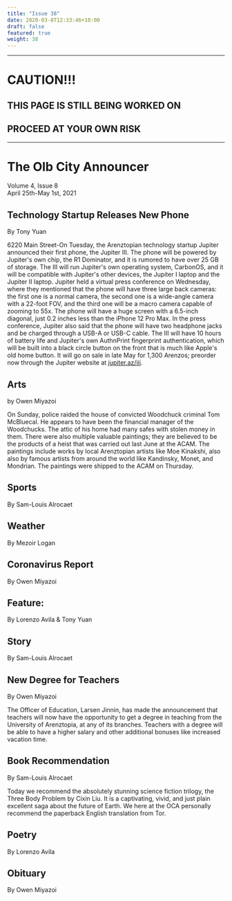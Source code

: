 ```yaml
---
title: "Issue 38"
date: 2020-03-8T12:33:46+10:00
draft: false
featured: true
weight: 38
---
```


------------------------
# CAUTION!!!    
## THIS PAGE IS STILL BEING WORKED ON    
## PROCEED AT YOUR OWN RISK    
------------------------

# The Olb City Announcer    
Volume 4, Issue 8   
April 25th-May 1st, 2021    

## Technology Startup Releases New Phone
By Tony Yuan

6220 Main Street-On Tuesday, the Arenztopian technology startup Jupiter announced their first phone, the Jupiter III. The phone will be powered by Jupiter's own chip, the R1 Dominator, and it is rumored to have over 25 GB of storage. The III will run Jupiter's own operating system, CarbonOS, and it will be compatible with Jupiter's other devices, the Jupiter I laptop and the Jupiter II laptop. Jupiter held a virtual press conference on Wednesday, where they mentioned that the phone will have three large back cameras: the first one is a normal camera, the second one is a wide-angle camera with a 22-foot FOV, and the third one will be a macro camera capable of zooming to 55x. The phone will have a huge screen with a 6.5-inch diagonal, just 0.2 inches less than the iPhone 12 Pro Max. In the press conference, Jupiter also said that the phone will have two headphone jacks and be charged through a USB-A or USB-C cable. The III will have 10 hours of battery life and Jupiter's own AuthnPrint fingerprint authentication, which will be built into a black circle button on the front that is much like Apple's old home button. It will go on sale in late May for 1,300 Arenzos; preorder now through the Jupiter website at [jupiter.az/iii](https://sites.google.com/stu.austinisd.org/placeholder-site/home).

## Arts
by Owen Miyazoi

On Sunday, police raided the house of convicted Woodchuck criminal Tom McBluecal. He appears to have been the financial manager of the Woodchucks. The attic of his home had many safes with stolen money in them. There were also multiple valuable paintings; they are believed to be the products of a heist that was carried out last June at the ACAM. The paintings include works by local Arenztopian artists like Moe Kinakshi, also also by famous artists from around the world like Kandinsky, Monet, and Mondrian. The paintings were shipped to the ACAM on Thursday.

## Sports
By Sam-Louis Alrocaet



## Weather
By Mezoir Logan



## Coronavirus Report
By Owen Miyazoi



## Feature:
By Lorenzo Avila & Tony Yuan



## Story
By Sam-Louis Alrocaet



## New Degree for Teachers
By Owen Miyazoi

The Officer of Education, Larsen Jinnin, has made the announcement that teachers will now have the opportunity to get a degree in teaching from the University of Arenztopia, at any of its branches. Teachers with a degree will be able to have a higher salary and other additional bonuses like increased vacation time.

## Book Recommendation
By Sam-Louis Alrocaet

Today we recommend the absolutely stunning science fiction trilogy, the Three Body Problem by Cixin Liu. It is a captivating, vivid, and just plain excellent saga about the future of Earth. We here at the OCA personally recommend the paperback English translation from Tor.

## Poetry
By Lorenzo Avila



## Obituary
By Owen Miyazoi

